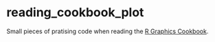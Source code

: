# reading_cookbook_plot

Small pieces of pratising code when reading the [R Graphics Cookbook](http://www.cookbook-r.com/Graphs/). 